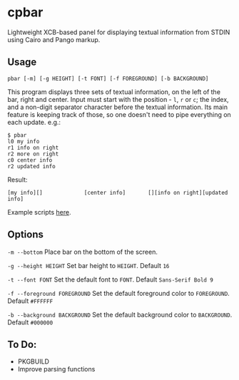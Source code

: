 cpbar
=====

Lightweight XCB-based panel for displaying textual information from STDIN using Cairo and Pango markup.

Usage
-----

	pbar [-m] [-g HEIGHT] [-t FONT] [-f FOREGROUND] [-b BACKGROUND]

This program displays three sets of textual information, on the left of the bar,
right and center. Input must start with the position - `l`, `r` or `c`; the
index, and a non-digit separator character before the textual information. Its
main feature is keeping track of those, so one doesn't need to pipe everything
on each update. e.g.:

	$ pbar
	l0 my info
	r1 info on right
	r2 more on right
	c0 center info
	r2 updated info

Result:

	[my info][]				[center info]		[][info on right][updated info]

Example scripts [here][gist].

[gist]: http://gist.github.com/shian5/5602383

Options
-------

`-m --bottom` Place bar on the bottom of the screen.

`-g --height HEIGHT` Set bar height to `HEIGHT`. Default `16`

`-t --font FONT` Set the default font to `FONT`. Default `Sans-Serif Bold 9`

`-f --foreground FOREGROUND` Set the default foreground color to `FOREGROUND`. Default `#FFFFFF`

`-b --background BACKGROUND` Set the default background color to `BACKGROUND`. Default `#000000`

To Do:
------

* PKGBUILD
* Improve parsing functions
